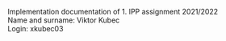 Implementation documentation of 1. IPP assignment 2021/2022\
Name and surname: Viktor Kubec\
Login: xkubec03
